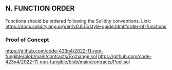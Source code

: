 ## N. FUNCTION ORDER
Functions should be ordered following the Solidity conventions.
Link: https://docs.soliditylang.org/en/v0.8.15/style-guide.html#order-of-functions
### Proof of Concept
https://github.com/code-423n4/2022-11-non-fungible/blob/main/contracts/Exchange.sol
https://github.com/code-423n4/2022-11-non-fungible/blob/main/contracts/Pool.sol